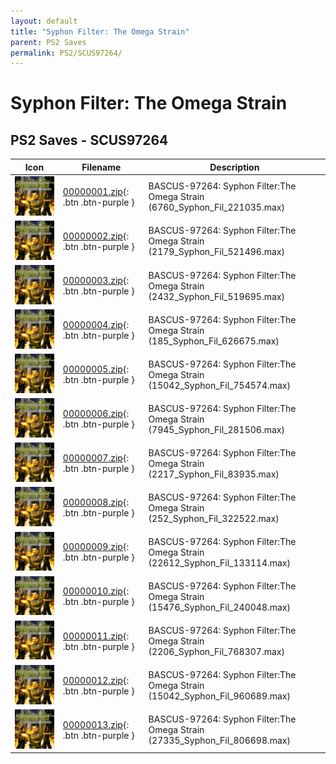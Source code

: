 ```yaml
---
layout: default
title: "Syphon Filter: The Omega Strain"
parent: PS2 Saves
permalink: PS2/SCUS97264/
---
```

# Syphon Filter: The Omega Strain

## PS2 Saves - SCUS97264

| Icon | Filename | Description |
|------|----------|-------------|
| ![Syphon Filter: The Omega Strain](icon0.png) | [00000001.zip](00000001.zip){: .btn .btn-purple } | BASCUS-97264: Syphon Filter:The Omega Strain (6760_Syphon_Fil_221035.max) |
| ![Syphon Filter: The Omega Strain](icon0.png) | [00000002.zip](00000002.zip){: .btn .btn-purple } | BASCUS-97264: Syphon Filter:The Omega Strain (2179_Syphon_Fil_521496.max) |
| ![Syphon Filter: The Omega Strain](icon0.png) | [00000003.zip](00000003.zip){: .btn .btn-purple } | BASCUS-97264: Syphon Filter:The Omega Strain (2432_Syphon_Fil_519695.max) |
| ![Syphon Filter: The Omega Strain](icon0.png) | [00000004.zip](00000004.zip){: .btn .btn-purple } | BASCUS-97264: Syphon Filter:The Omega Strain (185_Syphon_Fil_626675.max) |
| ![Syphon Filter: The Omega Strain](icon0.png) | [00000005.zip](00000005.zip){: .btn .btn-purple } | BASCUS-97264: Syphon Filter:The Omega Strain (15042_Syphon_Fil_754574.max) |
| ![Syphon Filter: The Omega Strain](icon0.png) | [00000006.zip](00000006.zip){: .btn .btn-purple } | BASCUS-97264: Syphon Filter:The Omega Strain (7945_Syphon_Fil_281506.max) |
| ![Syphon Filter: The Omega Strain](icon0.png) | [00000007.zip](00000007.zip){: .btn .btn-purple } | BASCUS-97264: Syphon Filter:The Omega Strain (2217_Syphon_Fil_83935.max) |
| ![Syphon Filter: The Omega Strain](icon0.png) | [00000008.zip](00000008.zip){: .btn .btn-purple } | BASCUS-97264: Syphon Filter:The Omega Strain (252_Syphon_Fil_322522.max) |
| ![Syphon Filter: The Omega Strain](icon0.png) | [00000009.zip](00000009.zip){: .btn .btn-purple } | BASCUS-97264: Syphon Filter:The Omega Strain (22612_Syphon_Fil_133114.max) |
| ![Syphon Filter: The Omega Strain](icon0.png) | [00000010.zip](00000010.zip){: .btn .btn-purple } | BASCUS-97264: Syphon Filter:The Omega Strain (15476_Syphon_Fil_240048.max) |
| ![Syphon Filter: The Omega Strain](icon0.png) | [00000011.zip](00000011.zip){: .btn .btn-purple } | BASCUS-97264: Syphon Filter:The Omega Strain (2206_Syphon_Fil_768307.max) |
| ![Syphon Filter: The Omega Strain](icon0.png) | [00000012.zip](00000012.zip){: .btn .btn-purple } | BASCUS-97264: Syphon Filter:The Omega Strain (15042_Syphon_Fil_960689.max) |
| ![Syphon Filter: The Omega Strain](icon0.png) | [00000013.zip](00000013.zip){: .btn .btn-purple } | BASCUS-97264: Syphon Filter:The Omega Strain (27335_Syphon_Fil_806698.max) |
